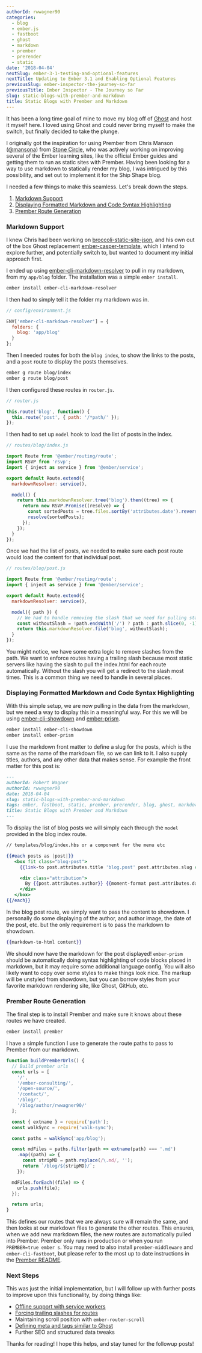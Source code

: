 ```yaml
---
authorId: rwwagner90
categories: 
  - blog
  - ember.js
  - fastboot
  - ghost
  - markdown
  - prember
  - prerender
  - static
date: '2018-04-04'
nextSlug: ember-3-1-testing-and-optional-features
nextTitle: Updating to Ember 3.1 and Enabling Optional Features
previousSlug: ember-inspector-the-journey-so-far
previousTitle: Ember Inspector - The Journey so Far
slug: static-blogs-with-prember-and-markdown
title: Static Blogs with Prember and Markdown
---
```


It has been a long time goal of mine to move my blog off of [Ghost](https://ghost.org/) and host it myself here.
I loved using Ghost and could never bring myself to make the switch, but finally decided to take the plunge.

I originally got the inspiration for using Prember from Chris Manson ([@mansona](https://github.com/mansona)) from 
[Stone Circle](https://stonecircle.io/), who was actively working on improving several of the Ember learning sites,
like the official Ember guides and getting them to run as static sites with Prember. Having been looking for a way to
use markdown to statically render my blog, I was intrigued by this possibility, and set out to implement it for the
Ship Shape blog.

I needed a few things to make this seamless. Let's break down the steps.

1. [Markdown Support](#markdown-support)
1. [Displaying Formatted Markdown and Code Syntax Highlighting](#formatting)
1. [Prember Route Generation](#prember-route-generation)

<h3 id="markdown-support">Markdown Support</h3>

I knew Chris had been working on [broccoli-static-site-json](https://github.com/stonecircle/broccoli-static-site-json), and his
own out of the box Ghost replacement [ember-casper-template](https://github.com/stonecircle/ember-casper-template), which I intend
to explore further, and potentially switch to, but wanted to document my initial approach first.

I ended up using [ember-cli-markdown-resolver](https://github.com/willviles/ember-cli-markdown-resolver) to pull in my markdown,
from my `app/blog` folder. The installation was a simple `ember install`.

```bash
ember install ember-cli-markdown-resolver
```

I then had to simply tell it the folder my markdown was in.

```js
// config/environment.js

ENV['ember-cli-markdown-resolver'] = {
  folders: {
    blog: 'app/blog'
  }
};
```

Then I needed routes for both the `blog index`, to show the links to the posts, and a `post` route to display the posts
themselves.

```bash
ember g route blog/index
ember g route blog/post
```

I then configured these routes in `router.js`.

```js
// router.js

this.route('blog', function() {
  this.route('post', { path: '/*path/' });
});
```

I then had to set up `model` hook to load the list of posts in the index.

```js
// routes/blog/index.js

import Route from '@ember/routing/route';
import RSVP from 'rsvp';
import { inject as service } from '@ember/service';

export default Route.extend({
  markdownResolver: service(),

  model() {
    return this.markdownResolver.tree('blog').then((tree) => {
      return new RSVP.Promise((resolve) => {
        const sortedPosts = tree.files.sortBy('attributes.date').reverse();
        resolve(sortedPosts);
      });
    });
  }
});
```

Once we had the list of posts, we needed to make sure each post route would load the content for that
individual post.

```js
// routes/blog/post.js

import Route from '@ember/routing/route';
import { inject as service } from '@ember/service';

export default Route.extend({
  markdownResolver: service(),

  model({ path }) {
    // We had to handle removing the slash that we need for pulling static html from most servers
    const withoutSlash = !path.endsWith('/') ? path : path.slice(0, -1);
    return this.markdownResolver.file('blog', withoutSlash);
  }
});
```

You might notice, we have some extra logic to remove slashes from the path. We want to enforce routes having a trailing
slash because most static servers like having the slash to pull the index.html for each route automatically. Without the slash
you will get a redirect to the slash most times. This is a common thing we need to handle in several places.

<h3 id="formatting">Displaying Formatted Markdown and Code Syntax Highlighting</h3>

With this simple setup, we are now pulling in the data from the markdown, but we need a way to display this in a meaningful way.
For this we will be using [ember-cli-showdown](https://github.com/gcollazo/ember-cli-showdown) and 
[ember-prism](https://github.com/shipshapecode/ember-prism).

```bash
ember install ember-cli-showdown
ember install ember-prism
```

I use the markdown front matter to define a slug for the posts, which is the same as the name of the markdown file, so we can link to it.
I also supply titles, authors, and any other data that makes sense. For example the front matter for this post is:

```md
---
authorId: Robert Wagner
authorId: rwwagner90
date: 2018-04-04
slug: static-blogs-with-prember-and-markdown
tags: ember, fastboot, static, prember, prerender, blog, ghost, markdown
title: Static Blogs with Prember and Markdown
---
```

To display the list of blog posts we will simply each through the `model` provided in the blog index route.

```handlebars
// templates/blog/index.hbs or a component for the menu etc

{{#each posts as |post|}}
   <box fit class="blog-post">
     {{link-to post.attributes.title 'blog.post' post.attributes.slug class="title"}}

     <div class="attribution">
       By {{post.attributes.author}} {{moment-format post.attributes.date 'LL'}}
     </div>
   </box>
{{/each}}
```

In the blog post route, we simply want to pass the content to showdown. I personally do some displaying of the author, and author image,
the date of the post, etc. but the only requirement is to pass the markdown to showdown.

```handlebars
{{markdown-to-html content}}
```

We should now have the markdown for the post displayed! `ember-prism` should be automatically doing syntax highlighting of code blocks
placed in markdown, but it may require some additional language config. You will also likely want to copy over some styles to make things
look nice. The markup will be unstyled from showdown, but you can borrow styles from your favorite markdown rendering site, like Ghost,
GitHub, etc.

<h3 id="prember-route-generation">Prember Route Generation</h3>

The final step is to install Prember and make sure it knows about these routes we have created. 

```bash
ember install prember
```

I have a simple function I use to generate the route paths to pass to Prember from our markdown.

```js
function buildPremberUrls() {
  // Build prember urls
  const urls = [
    '/',
    '/ember-consulting/',
    '/open-source/',
    '/contact/',
    '/blog/',
    '/blog/author/rwwagner90/'
  ];

  const { extname } = require('path');
  const walkSync = require('walk-sync');

  const paths = walkSync('app/blog');

  const mdFiles = paths.filter(path => extname(path) === '.md')
    .map((path) => {
      const stripMD = path.replace(/\.md/, '');
      return `/blog/${stripMD}/`;
    });

  mdFiles.forEach((file) => {
    urls.push(file);
  });

  return urls;
}
```

This defines our routes that we are always sure will remain the same, and then looks at our markdown files to generate the other
routes. This ensures, when we add new markdown files, the new routes are automatically pulled into Prember. Prember only runs in 
production or when you run `PREMBER=true ember s`. You may need to also install `prember-middleware` and `ember-cli-fastboot`, but
please refer to the most up to date instructions in the [Prember README](https://github.com/ef4/prember).

### Next Steps

This was just the initial implementation, but I will follow up with further posts to improve upon this functionality, by doing
things like:

  - [Offline support with service workers](https://shipshape.io/blog/offline-first-prember-and-service-workers/)
  - [Forcing trailing slashes for routes](https://shipshape.io/blog/forcing-trailing-slashes-for-routes/)
  - Maintaining scroll position with `ember-router-scroll`
  - [Defining meta and tags similar to Ghost](https://shipshape.io/blog/ember-meta-tags-seo-social/)
  - Further SEO and structured data tweaks
  
Thanks for reading! I hope this helps, and stay tuned for the followup posts!







